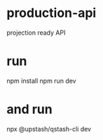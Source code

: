 # production-api
 projection ready API

# run
npm install
npm run dev

# and run
npx @upstash/qstash-cli dev
